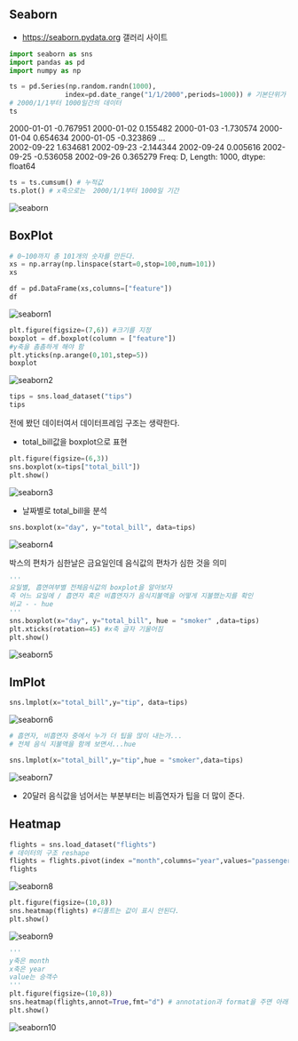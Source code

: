 ## Seaborn

- https://seaborn.pydata.org 갤러리 사이트

``` python
import seaborn as sns
import pandas as pd
import numpy as np

ts = pd.Series(np.random.randn(1000),
              index=pd.date_range("1/1/2000",periods=1000)) # 기본단위가 day
# 2000/1/1부터 1000일간의 데이터
ts
```

2000-01-01   -0.767951
2000-01-02    0.155482
2000-01-03   -1.730574
2000-01-04    0.654634
2000-01-05   -0.323869
                ...   
2002-09-22    1.634681
2002-09-23   -2.144344
2002-09-24    0.005616
2002-09-25   -0.536058
2002-09-26    0.365279
Freq: D, Length: 1000, dtype: float64

``` python
ts = ts.cumsum() # 누적값
ts.plot() # x축으로는  2000/1/1부터 1000일 기간
```

![seaborn](./img/seaborn.png)

## BoxPlot

``` python
# 0~100까지 총 101개의 숫자를 만든다.
xs = np.array(np.linspace(start=0,stop=100,num=101))
xs

df = pd.DataFrame(xs,columns=["feature"])
df
```

![seaborn1](./img/seaborn1.png)

``` python
plt.figure(figsize=(7,6)) #크기를 지정
boxplot = df.boxplot(column = ["feature"])
#y축을 촘촘하게 해야 함
plt.yticks(np.arange(0,101,step=5))
boxplot
```

![seaborn2](./img/seaborn2.png)

``` python
tips = sns.load_dataset("tips")
tips
```

전에 봤던 데이터여서 데이터프레임 구조는 생략한다.

- total_bill값을 boxplot으로 표현

``` python
plt.figure(figsize=(6,3))
sns.boxplot(x=tips["total_bill"])
plt.show()
```

![seaborn3](./img/seaborn3.png)

- 날짜별로 total_bill을 분석

``` python
sns.boxplot(x="day", y="total_bill", data=tips)
```

![seaborn4](./img/seaborn4.png)

박스의 편차가 심한날은 금요일인데 음식값의 편차가 심한 것을 의미

``` python
'''
요일별, 흡연여부별 전체음식값의 boxplot을 알아보자
즉 어느 요일에 / 흡연자 혹은 비흡연자가 음식지불액을 어떻게 지불했는지를 확인
비교 - - hue
'''
sns.boxplot(x="day", y="total_bill", hue = "smoker" ,data=tips)
plt.xticks(rotation=45) #x축 글자 기울어짐
plt.show()
```

![seaborn5](./img/seaborn5.png)

## lmPlot

``` python
sns.lmplot(x="total_bill",y="tip", data=tips)
```

![seaborn6](./img/seaborn6.png)

``` python
# 흡연자, 비흡연자 중에서 누가 더 팁을 많이 내는가...
# 전체 음식 지불액을 함께 보면서...hue

sns.lmplot(x="total_bill",y="tip",hue = "smoker",data=tips)
```

![seaborn7](./img/seaborn7.png)

- 20달러 음식값을 넘어서는 부분부터는 비흡연자가 팁을 더 많이 준다.

## Heatmap

``` python
flights = sns.load_dataset("flights")
# 데이터의 구조 reshape
flights = flights.pivot(index ="month",columns="year",values="passengers")
flights
```

![seaborn8](./img/seaborn8.png)

``` python
plt.figure(figsize=(10,8))
sns.heatmap(flights) #디폴트는 값이 표시 안된다.
plt.show()
```

![seaborn9](./img/seaborn9.png)

``` python
'''
y축은 month
x축은 year
value는 승객수
'''
plt.figure(figsize=(10,8))
sns.heatmap(flights,annot=True,fmt="d") # annotation과 format을 주면 아래와 같은 그림
plt.show()
```

![seaborn10](./img/seaborn10.png)